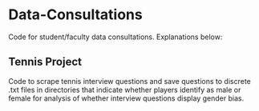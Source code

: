 # Data-Consultations
Code for student/faculty data consultations. Explanations below:
## Tennis Project
Code to scrape tennis interview questions and save questions to discrete .txt files in directories that indicate whether players identify as male or female for analysis of whether interview questions display gender bias. 
